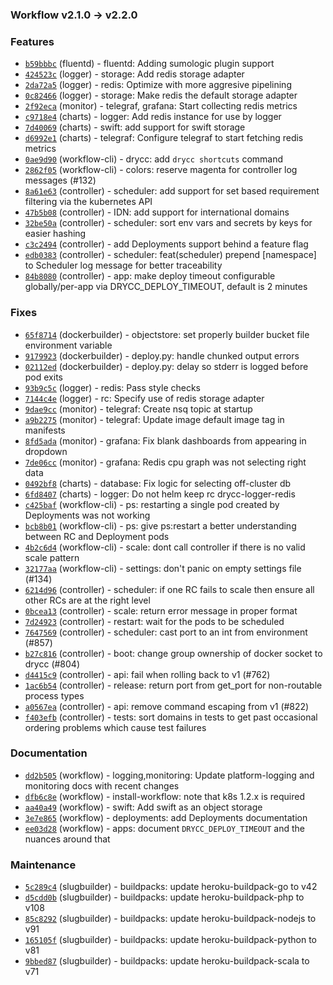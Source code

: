 ### Workflow v2.1.0 -> v2.2.0

### Features

- [`b59bbbc`](https://github.com/drycc/fluentd/commit/b59bbbc308628b356291984e3506e233ec1227ed) (fluentd) - fluentd: Adding sumologic plugin support
- [`424523c`](https://github.com/drycc/logger/commit/424523c50cb893ae6048fe8a7b35c3486a4e5e07) (logger) - storage: Add redis storage adapter
- [`2da72a5`](https://github.com/drycc/logger/commit/2da72a5f99ff58c723b92fd9ff5b1cc3a4caec6b) (logger) - redis: Optimize with more aggresive pipelining
- [`0c82466`](https://github.com/drycc/logger/commit/0c82466f929a096df0f19c30ea56e250b9b0062c) (logger) - storage: Make redis the default storage adapter
- [`2f92eca`](https://github.com/drycc/monitor/commit/2f92eca55942e5fef07c9b295843e4fd73c9a294) (monitor) - telegraf, grafana: Start collecting redis metrics
- [`c9718e4`](https://github.com/drycc/charts/commit/c9718e4c6bb373fb34e80e0c5fb05bbf21b11374) (charts) - logger: Add redis instance for use by logger
- [`7d40069`](https://github.com/drycc/charts/commit/7d400693b352803b8e3695cba3bf54a00ad1dcf4) (charts) - swift: add support for swift storage
- [`d6992e1`](https://github.com/drycc/charts/commit/d6992e199cd30544caa820ce5aa85626534e7eb3) (charts) - telegraf: Configure telegraf to start fetching redis metrics
- [`0ae9d90`](https://github.com/drycc/workflow-cli/commit/0ae9d909881ee7eac18d3f943ecaa473ad865df3) (workflow-cli) - drycc: add `drycc shortcuts` command
- [`2862f05`](https://github.com/drycc/workflow-cli/commit/2862f056e278996a74bea224ec246366c5952528) (workflow-cli) - colors: reserve magenta for controller log messages (#132)
- [`8a61e63`](https://github.com/drycc/controller/commit/8a61e63d207c9dc76066fd119110696a6e034f87) (controller) - scheduler: add support for set based requirement filtering via the kubernetes API
- [`47b5b08`](https://github.com/drycc/controller/commit/47b5b086ef268d80cc8d91ce0b49423bacb8e75b) (controller) - IDN: add support for international domains
- [`32be50a`](https://github.com/drycc/controller/commit/32be50a323bb73683474ad3dd03b4dada6589bdf) (controller) - scheduler: sort env vars and secrets by keys for easier hashing
- [`c3c2494`](https://github.com/drycc/controller/commit/c3c2494514547d328fc933ba3eb4bf3db723ab82) (controller) - add Deployments support behind a feature flag
- [`edb0383`](https://github.com/drycc/controller/commit/edb0383a6446d048d2a9b14512534caccd74d2d1) (controller) - scheduler: feat(scheduler) prepend [namespace] to Scheduler log message for better traceability
- [`84b8080`](https://github.com/drycc/controller/commit/84b80803ad201bf04f7bf3c031413d90794ace4d) (controller) - app: make deploy timeout configurable globally/per-app via DRYCC_DEPLOY_TIMEOUT, default is 2 minutes

### Fixes

- [`65f8714`](https://github.com/drycc/dockerbuilder/commit/65f8714d6909bf23b4952544b8b0e10e54871571) (dockerbuilder) - objectstore: set properly builder bucket file environment variable
- [`9179923`](https://github.com/drycc/dockerbuilder/commit/91799230f043c81e726c23fe232d3e80c24b31eb) (dockerbuilder) - deploy.py: handle chunked output errors
- [`02112ed`](https://github.com/drycc/dockerbuilder/commit/02112edb7603ba2c2be3e764d9d107ef645329a8) (dockerbuilder) - deploy.py: delay so stderr is logged before pod exits
- [`93b9c5c`](https://github.com/drycc/logger/commit/93b9c5ce1496654432d35bf4bb51503e4b3a9805) (logger) - redis: Pass style checks
- [`7144c4e`](https://github.com/drycc/logger/commit/7144c4ef742844b6a5ab4c8d3420d5d86a0ac7d7) (logger) - rc: Specify use of redis storage adapter
- [`9dae9cc`](https://github.com/drycc/monitor/commit/9dae9cc9dbefb1314e68de79fe1db3d33ac7f8f2) (monitor) - telegraf: Create nsq topic at startup
- [`a9b2275`](https://github.com/drycc/monitor/commit/a9b2275da4eb892b986b0d16b44b77f1cfae05f6) (monitor) - telegraf: Update image default image tag in manifests
- [`8fd5ada`](https://github.com/drycc/monitor/commit/8fd5adaae198cf88e84abfa84e038ef04f21f3f5) (monitor) - grafana: Fix blank dashboards from appearing in dropdown
- [`7de06cc`](https://github.com/drycc/monitor/commit/7de06cc302beae72d986b11e28cac319e8a8bc7d) (monitor) - grafana: Redis cpu graph was not selecting right data
- [`0492bf8`](https://github.com/drycc/charts/commit/0492bf8972b8ffe1e7cf0685fe5eed2874ea5bd0) (charts) - database: Fix logic for selecting off-cluster db
- [`6fd8407`](https://github.com/drycc/charts/commit/6fd840784bccfe8d42130117252adafe62627e33) (charts) - logger: Do not helm keep rc drycc-logger-redis
- [`c425baf`](https://github.com/drycc/workflow-cli/commit/c425baf440d283ec1f5434da00b46d56663f5d2f) (workflow-cli) - ps: restarting a single pod created by Deployments was not working
- [`bcb8b01`](https://github.com/drycc/workflow-cli/commit/bcb8b01dc42f0ce438be2a9da3584ba136af02ac) (workflow-cli) - ps: give ps:restart a better understanding between RC and Deployment pods
- [`4b2c6d4`](https://github.com/drycc/workflow-cli/commit/4b2c6d43e45eb926fa67dddb23b306999a486c4d) (workflow-cli) - scale: dont call controller if there is no valid scale pattern
- [`32177aa`](https://github.com/drycc/workflow-cli/commit/32177aa142642dd41d59d2ed322131fc61d2ebbc) (workflow-cli) - settings: don't panic on empty settings file (#134)
- [`6214d96`](https://github.com/drycc/controller/commit/6214d96d52fd9a0e9b0ee6ab098590316f51cd84) (controller) - scheduler: if one RC fails to scale then ensure all other RCs are at the right level
- [`0bcea13`](https://github.com/drycc/controller/commit/0bcea133f95e097b073c55e0c44445023c135887) (controller) - scale: return error message in proper format
- [`7d24923`](https://github.com/drycc/controller/commit/7d24923a06e51dcd1fe5c4a0a3148cb6a1dac37e) (controller) - restart: wait for the pods to be scheduled
- [`7647569`](https://github.com/drycc/controller/commit/76475691f622e413f33c3b866f2e4ae81aa22b85) (controller) - scheduler: cast port to an int from environment (#857)
- [`b27c816`](https://github.com/drycc/controller/commit/b27c816e9ef21a989c68db23c0c98c02f726cf7b) (controller) - boot: change group ownership of docker socket to drycc (#804)
- [`d4415c9`](https://github.com/drycc/controller/commit/d4415c9e6f0fa6c92b4b3ac2b70857d2c9c8f78a) (controller) - api: fail when rolling back to v1 (#762)
- [`1ac6b54`](https://github.com/drycc/controller/commit/1ac6b5489c84f68ace7a0a0050f8fc8988d339c7) (controller) - release: return port from get_port for non-routable process types
- [`a0567ea`](https://github.com/drycc/controller/commit/a0567eaae4747c466a191fbbe83c846cc521fb0c) (controller) - api: remove command escaping from v1 (#822)
- [`f403efb`](https://github.com/drycc/controller/commit/f403efb610787faee46225aa9e63f0ae8abeb525) (controller) - tests: sort domains in tests to get past occasional ordering problems which cause test failures

### Documentation

- [`dd2b505`](https://github.com/drycc/workflow/commit/dd2b505b51da34bb972a474dcc6ffba632d12d26) (workflow) - logging,monitoring: Update platform-logging and monitoring docs with recent changes
- [`dfb6c8e`](https://github.com/drycc/workflow/commit/dfb6c8ee8851a2af3847eecb5473b6d2dcc5ce65) (workflow) - install-workflow: note that k8s 1.2.x is required
- [`aa40a49`](https://github.com/drycc/workflow/commit/aa40a49f199b83373c38497e2638107644299498) (workflow) - swift: Add swift as an object storage
- [`3e7e865`](https://github.com/drycc/workflow/commit/3e7e865edaaffda156f0f6a595757bf0c81ed0d3) (workflow) - deployments: add Deployments documentation
- [`ee03d28`](https://github.com/drycc/workflow/commit/ee03d284316287c2f473503afe0375eb975a1377) (workflow) - apps: document `DRYCC_DEPLOY_TIMEOUT` and the nuances around that

### Maintenance

- [`5c289c4`](https://github.com/drycc/slugbuilder/commit/5c289c4cfda9815e0629d8b5f1e3848a612c481f) (slugbuilder) - buildpacks: update heroku-buildpack-go to v42
- [`d5cdd0b`](https://github.com/drycc/slugbuilder/commit/d5cdd0b83801d3302afbbe7ee9fa04fadc29caca) (slugbuilder) - buildpacks: update heroku-buildpack-php to v108
- [`85c8292`](https://github.com/drycc/slugbuilder/commit/85c82926352390150b72a15efd7826295f23475d) (slugbuilder) - buildpacks: update heroku-buildpack-nodejs to v91
- [`165105f`](https://github.com/drycc/slugbuilder/commit/165105f366bdfc7a8a33e0c7be2e465a9799d4f3) (slugbuilder) - buildpacks: update heroku-buildpack-python to v81
- [`9bbed87`](https://github.com/drycc/slugbuilder/commit/9bbed872679ff038ad63f9c4c7b6ee043d0e4b76) (slugbuilder) - buildpacks: update heroku-buildpack-scala to v71
